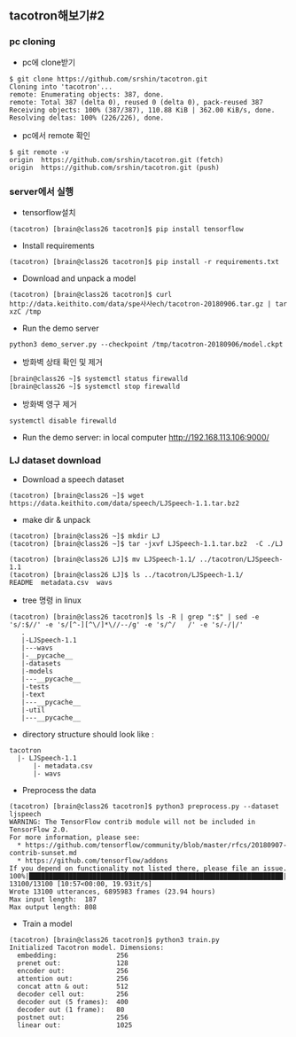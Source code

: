 ## tacotron해보기#2

### pc cloning
* pc에 clone받기 
```
$ git clone https://github.com/srshin/tacotron.git
Cloning into 'tacotron'...
remote: Enumerating objects: 387, done.
remote: Total 387 (delta 0), reused 0 (delta 0), pack-reused 387
Receiving objects: 100% (387/387), 110.88 KiB | 362.00 KiB/s, done.
Resolving deltas: 100% (226/226), done.
```
* pc에서 remote 확인  
```
$ git remote -v
origin  https://github.com/srshin/tacotron.git (fetch)
origin  https://github.com/srshin/tacotron.git (push)
```

### server에서 실행
* tensorflow설치  
```
(tacotron) [brain@class26 tacotron]$ pip install tensorflow
```
* Install requirements  
```
(tacotron) [brain@class26 tacotron]$ pip install -r requirements.txt
```
* Download and unpack a model  
```
(tacotron) [brain@class26 tacotron]$ curl http://data.keithito.com/data/spe사사ech/tacotron-20180906.tar.gz | tar xzC /tmp
```
* Run the demo server  
```
python3 demo_server.py --checkpoint /tmp/tacotron-20180906/model.ckpt
```
* 방화벽 상태 확인 및 제거
```
[brain@class26 ~]$ systemctl status firewalld
[brain@class26 ~]$ systemctl stop firewalld
```
* 방화벽 영구 제거
```
systemctl disable firewalld
```
* Run the demo server: 
in local computer 
http://192.168.113.106:9000/ 
### LJ dataset download
* Download a speech dataset
```
(tacotron) [brain@class26 ~]$ wget https://data.keithito.com/data/speech/LJSpeech-1.1.tar.bz2
```
* make dir  & unpack
```
(tacotron) [brain@class26 ~]$ mkdir LJ
(tacotron) [brain@class26 ~]$ tar -jxvf LJSpeech-1.1.tar.bz2  -C ./LJ

(tacotron) [brain@class26 LJ]$ mv LJSpeech-1.1/ ../tacotron/LJSpeech-1.1
(tacotron) [brain@class26 LJ]$ ls ../tacotron/LJSpeech-1.1/
README  metadata.csv  wavs
```
* tree 명령 in linux 
```
(tacotron) [brain@class26 tacotron]$ ls -R | grep ":$" | sed -e 's/:$//' -e 's/[^-][^\/]*\//--/g' -e 's/^/   /' -e 's/-/|/'
   .
   |-LJSpeech-1.1
   |---wavs
   |-__pycache__
   |-datasets
   |-models
   |---__pycache__
   |-tests
   |-text
   |---__pycache__
   |-util
   |---__pycache__
```

* directory structure should look like :   
```
tacotron
  |- LJSpeech-1.1
      |- metadata.csv
      |- wavs
```
* Preprocess the data 
```
(tacotron) [brain@class26 tacotron]$ python3 preprocess.py --dataset ljspeech
WARNING: The TensorFlow contrib module will not be included in TensorFlow 2.0.
For more information, please see:
  * https://github.com/tensorflow/community/blob/master/rfcs/20180907-contrib-sunset.md
  * https://github.com/tensorflow/addons
If you depend on functionality not listed there, please file an issue.
100%|████████████████████████████████████████████████████████████████| 13100/13100 [10:57<00:00, 19.93it/s]
Wrote 13100 utterances, 6895983 frames (23.94 hours)
Max input length:  187
Max output length: 808
```
* Train a model
```
(tacotron) [brain@class26 tacotron]$ python3 train.py
Initialized Tacotron model. Dimensions:
  embedding:               256
  prenet out:              128
  encoder out:             256
  attention out:           256
  concat attn & out:       512
  decoder cell out:        256
  decoder out (5 frames):  400
  decoder out (1 frame):   80
  postnet out:             256
  linear out:              1025
```

